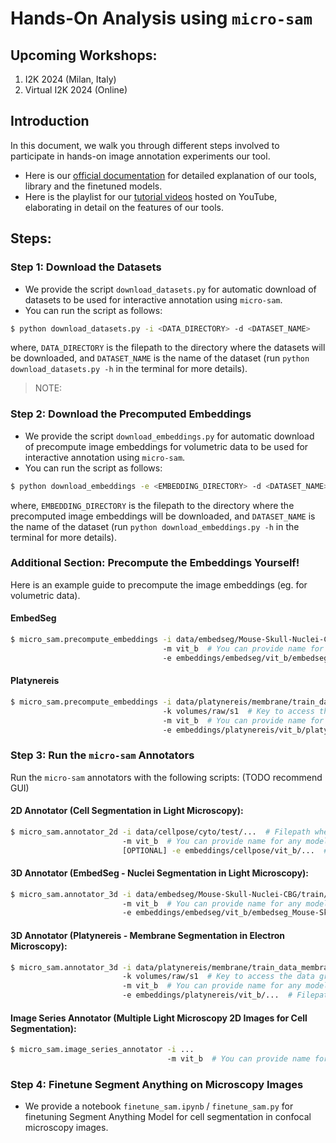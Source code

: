 # Hands-On Analysis using `micro-sam`

## Upcoming Workshops:
1. I2K 2024 (Milan, Italy)
2. Virtual I2K 2024 (Online)

## Introduction

In this document, we walk you through different steps involved to participate in hands-on image annotation experiments our tool.

- Here is our [official documentation](https://computational-cell-analytics.github.io/micro-sam/) for detailed explanation of our tools, library and the finetuned models.
- Here is the playlist for our [tutorial videos](https://youtube.com/playlist?list=PLwYZXQJ3f36GQPpKCrSbHjGiH39X4XjSO&si=3q-cIRD6KuoZFmAM) hosted on YouTube, elaborating in detail on the features of our tools.

## Steps:

### Step 1: Download the Datasets

- We provide the script `download_datasets.py` for automatic download of datasets to be used for interactive annotation using `micro-sam`.
- You can run the script as follows:
```bash
$ python download_datasets.py -i <DATA_DIRECTORY> -d <DATASET_NAME>
```
where, `DATA_DIRECTORY` is the filepath to the directory where the datasets will be downloaded, and `DATASET_NAME` is the name of the dataset (run `python download_datasets.py -h` in the terminal for more details).

> NOTE:

### Step 2: Download the Precomputed Embeddings

- We provide the script `download_embeddings.py` for automatic download of precompute image embeddings for volumetric data to be used for interactive annotation using `micro-sam`.
- You can run the script as follows:

```bash
$ python download_embeddings -e <EMBEDDING_DIRECTORY> -d <DATASET_NAME>
```
where, `EMBEDDING_DIRECTORY` is the filepath to the directory where the precomputed image embeddings will be downloaded, and `DATASET_NAME` is the name of the dataset (run `python download_embeddings.py -h` in the terminal for more details).

### Additional Section: Precompute the Embeddings Yourself!

Here is an example guide to precompute the image embeddings (eg. for volumetric data).

#### EmbedSeg

```bash
$ micro_sam.precompute_embeddings -i data/embedseg/Mouse-Skull-Nuclei-CBG/train/images/X1.tif  # Filepath where inputs are stored.
                                  -m vit_b  # You can provide name for any model of your choice (supported by 'micro-sam') (eg. 'vit_b_lm').
                                  -e embeddings/embedseg/vit_b/embedseg_Mouse-Skull-Nuclei-CBG_train_X1  # Filepath where computed embeddings will be cached.
```

#### Platynereis

```bash
$ micro_sam.precompute_embeddings -i data/platynereis/membrane/train_data_membrane_02.n5  # Filepath where inputs are stored.
                                  -k volumes/raw/s1  # Key to access the data group in container-style data structures.
                                  -m vit_b  # You can provide name for any model of your choice (supported by 'micro-sam') (eg. 'vit_b_em_organelles').
                                  -e embeddings/platynereis/vit_b/platynereis_train_data_membrane_02  # Filepath where computed embeddings will be cached.
```

### Step 3: Run the `micro-sam` Annotators

Run the `micro-sam` annotators with the following scripts: (TODO recommend GUI)

#### 2D Annotator (Cell Segmentation in Light Microscopy):

```bash
$ micro_sam.annotator_2d -i data/cellpose/cyto/test/...  # Filepath where the 2d image is stored.
                         -m vit_b  # You can provide name for any model of your choice (supported by 'micro-sam') (eg. 'vit_b_lm')
                         [OPTIONAL] -e embeddings/cellpose/vit_b/...  # Filepath where the computed embeddings will be cached (you can choose to not pass it to compute the embeddings on-the-fly).
```

#### 3D Annotator (EmbedSeg - Nuclei Segmentation in Light Microscopy):

```bash
$ micro_sam.annotator_3d -i data/embedseg/Mouse-Skull-Nuclei-CBG/train/images/X1.tif  # Filepath where the 3d volume is stored.
                         -m vit_b  # You can provide name for any model of your choice (supported by 'micro-sam') (eg. 'vit_b_lm')
                         -e embeddings/embedseg/vit_b/embedseg_Mouse-Skull-Nuclei-CBG_train_X1.zarr  # Filepath where the computed embeddings will be cached (we RECOMMEND to provide paths to the downloaded embeddings OR you can choose to not pass it to compute the embeddings on-the-fly).
```

#### 3D Annotator (Platynereis - Membrane Segmentation in Electron Microscopy):

```bash
$ micro_sam.annotator_3d -i data/platynereis/membrane/train_data_membrane_02.n5  # Filepath where the 2d image is stored.
                         -k volumes/raw/s1  # Key to access the data group in container-style data structures.
                         -m vit_b  # You can provide name for any model of your choice (supported by 'micro-sam') (eg. 'vit_b_em_organelles')
                         -e embeddings/platynereis/vit_b/...  # Filepath where the computed embeddings will be cached (we RECOMMEND to provide paths to the downloaded embeddings OR you can choose to not pass it to compute the embeddings on-the-fly).
```

#### Image Series Annotator (Multiple Light Microscopy 2D Images for Cell Segmentation):

```bash
$ micro_sam.image_series_annotator -i ...
                                   -m vit_b  # You can provide name for any model of your choice (supported by 'micro-sam') (eg. 'vit_b_lm')
```

### Step 4: Finetune Segment Anything on Microscopy Images

- We provide a notebook `finetune_sam.ipynb` / `finetune_sam.py` for finetuning Segment Anything Model for cell segmentation in confocal microscopy images.
